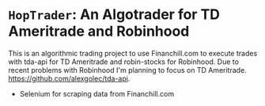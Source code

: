 ``HopTrader``: An Algotrader for TD Ameritrade and Robinhood
========================================


This is an algorithmic trading project to use Financhill.com to execute trades with tda-api for TD Ameritrade and robin-stocks for Robinhood. Due to recent problems with Robinhood I'm planning to focus on TD Ameritrade.
<https://github.com/alexgolec/tda-api>.

* Selenium for scraping data from Financhill.com